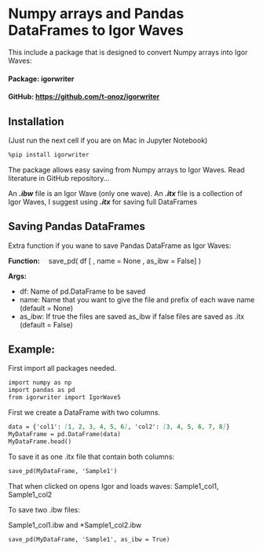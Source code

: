 # Numpy arrays and Pandas DataFrames to Igor Waves

This include a  package that is designed to convert Numpy arrays into Igor Waves:

#### Package:	igorwriter

#### GitHub:		https://github.com/t-onoz/igorwriter

## Installation

(Just run the next cell if you are on Mac in Jupyter Notebook)

```markdown
%pip install igorwriter
```
The package allows easy saving from Numpy arrays to Igor Waves.
Read literature in GitHub repository...

An __*.ibw*__ file is an Igor Wave (only one wave).
An __*.itx*__ file is a collection of Igor Waves, I suggest using __*.itx*__ for saving full DataFrames

## Saving Pandas DataFrames

Extra function if you wane to save Pandas DataFrame as Igor Waves:

**Function:**	&emsp;save_pd( df [ , name = None , as_ibw = False] )

**Args:**
- df:	 Name of pd.DataFrame to be saved 
- name:   Name that you want to give the file and prefix of each wave name (default = None)
- as_ibw: If true the files are saved as_ibw if false files are saved as .itx (default = False)

## Example:

First import all packages needed.

```markdown
import numpy as np
import pandas as pd
from igorwriter import IgorWave5 
```
First we create a DataFrame with two columns.
```markdown
data = {'col1': [1, 2, 3, 4, 5, 6], 'col2': [3, 4, 5, 6, 7, 8]}
MyDataFrame = pd.DataFrame(data)
MyDataFrame.head()
```
To save it as one .itx file that contain both columns:
```markdown
save_pd(MyDataFrame, 'Sample1')
```
That when clicked on opens Igor and loads waves: Sample1_col1, Sample1_col2

To save two .ibw files:

Sample1_col1.ibw and *Sample1_col2.ibw
```markdown
save_pd(MyDataFrame, 'Sample1', as_ibw = True)
```
